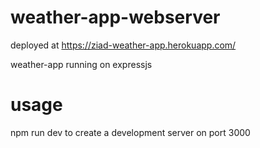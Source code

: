 # weather-app-webserver

deployed at https://ziad-weather-app.herokuapp.com/ 
  
weather-app running on expressjs

# usage

npm run dev
to create a development server on port 3000
